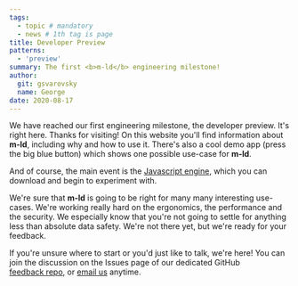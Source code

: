 ```yaml
---
tags:
  - topic # mandatory
  - news # 1th tag is page
title: Developer Preview
patterns:
  - 'preview'
summary: The first <b>m-ld</b> engineering milestone!
author:
  git: gsvarovsky
  name: George
date: 2020-08-17
---
```

We have reached our first engineering milestone, the developer preview. It's
right here. Thanks for visiting! On this website you'll find information about
**m-ld**, including why and how to use it. There's also a cool demo app (press
the big blue button) which shows one possible use-case for **m-ld**.

And of course, the main event is the
[Javascript&nbsp;engine](https://js.m-ld.org/), which you can download and begin
to experiment with.

We're sure that **m-ld** is going to be right for many many interesting
use-cases. We're working really hard on the ergonomics, the performance and the
security. We especially know that you're not going to settle for anything less
than absolute data safety. We're not there yet, but we're ready for your feedback.

If you're unsure where to start or you'd just like to talk, we're here! You can
join the discussion on the Issues page of our dedicated GitHub
[feedback&nbsp;repo](https://github.com/m-ld/feedback/issues), or
[email&nbsp;us](mailto:info@m-ld.io) anytime.